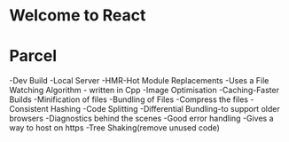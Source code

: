 # Welcome to React

# Parcel
-Dev Build
-Local Server
-HMR-Hot Module Replacements
-Uses a File Watching Algorithm - written in Cpp
-Image Optimisation
-Caching-Faster Builds
-Minification of files 
-Bundling of Files
-Compress the files
-Consistent Hashing
-Code Splitting
-Differential Bundling-to support older browsers
-Diagnostics behind the scenes
-Good error handling
-Gives a way to host on https
-Tree Shaking(remove unused code)